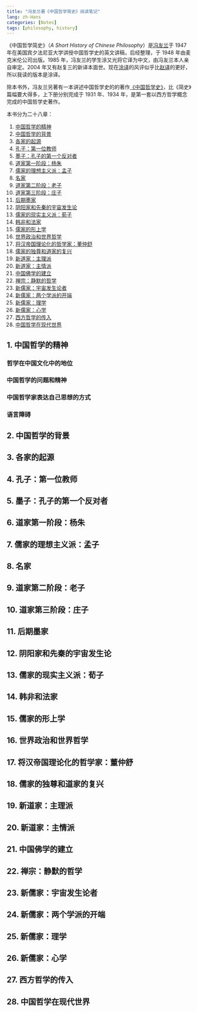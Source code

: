 ```yaml
---
title: "冯友兰著《中国哲学简史》阅读笔记"
lang: zh-Hans
categories: [Notes]
tags: [philosophy, history]
---
```


《中国哲学简史》（*A Short History of Chinese Philosophy*）是[冯友兰](https://zh.wikipedia.org/wiki/%E5%86%AF%E5%8F%8B%E5%85%B0)于 1947 年在美国宾夕法尼亚大学讲授中国哲学史的英文讲稿，后经整理，于 1948 年由麦克米伦公司出版。1985 年，冯友兰的学生涂又光将它译为中文，由冯友兰本人亲自审定。2004 年又有赵复三的新译本面世。现在[涂译](https://book.douban.com/subject/20501147/)的风评似乎比[赵译](https://book.douban.com/subject/1021273/)的更好，所以我读的版本是涂译。

除本书外，冯友兰另著有一本讲述中国哲学史的的著作[《中国哲学史》](https://book.douban.com/subject/2037906/)，比《简史》篇幅要大得多，上下册分别完成于 1931 年、1934 年，是第一套以西方哲学概念完成的中国哲学史著作。

本书分为二十八章：

1. [中国哲学的精神](#1-中国哲学的精神)
2. [中国哲学的背景](#2-中国哲学的背景)
3. [各家的起源](#3-各家的起源)
4. [孔子：第一位教师](#4-孔子第一位教师)
5. [墨子：孔子的第一个反对者](#5-墨子孔子的第一个反对者)
6. [道家第一阶段：杨朱](#6-道家第一阶段杨朱)
7. [儒家的理想主义派：孟子](#7-儒家的理想主义派孟子)
8. [名家](#8-名家)
9. [道家第二阶段：老子](#9-道家第二阶段老子)
10. [道家第三阶段：庄子](#10-道家第三阶段庄子)
11. [后期墨家](#11-后期墨家)
12. [阴阳家和先秦的宇宙发生论](#12-阴阳家和先秦的宇宙发生论)
13. [儒家的现实主义派：荀子](#13-儒家的现实主义派荀子)
14. [韩非和法家](#14-韩非和法家)
15. [儒家的形上学](#15-儒家的形上学)
16. [世界政治和世界哲学](#16-世界政治和世界哲学)
17. [将汉帝国理论化的哲学家：董仲舒](#17-将汉帝国理论化的哲学家董仲舒)
18. [儒家的独尊和道家的复兴](#18-儒家的独尊和道家的复兴)
19. [新道家：主理派](#19-新道家主理派)
20. [新道家：主情派](#20-新道家主情派)
21. [中国佛学的建立](#21-中国佛学的建立)
22. [禅宗：静默的哲学](#22-禅宗静默的哲学)
23. [新儒家：宇宙发生论者](#23-新儒家宇宙发生论者)
24. [新儒家：两个学派的开端](#24-新儒家两个学派的开端)
25. [新儒家：理学](#25-新儒家理学)
26. [新儒家：心学](#26-新儒家心学)
27. [西方哲学的传入](#27-西方哲学的传入)
28. [中国哲学在现代世界](#28-中国哲学在现代世界)

## 1. 中国哲学的精神

### 哲学在中国文化中的地位

### 中国哲学的问题和精神

### 中国哲学家表达自己思想的方式

### 语言障碍

## 2. 中国哲学的背景

## 3. 各家的起源

## 4. 孔子：第一位教师

## 5. 墨子：孔子的第一个反对者

## 6. 道家第一阶段：杨朱

## 7. 儒家的理想主义派：孟子

## 8. 名家

## 9. 道家第二阶段：老子

## 10. 道家第三阶段：庄子

## 11. 后期墨家

## 12. 阴阳家和先秦的宇宙发生论

## 13. 儒家的现实主义派：荀子

## 14. 韩非和法家

## 15. 儒家的形上学

## 16. 世界政治和世界哲学

## 17. 将汉帝国理论化的哲学家：董仲舒

## 18. 儒家的独尊和道家的复兴

## 19. 新道家：主理派

## 20. 新道家：主情派

## 21. 中国佛学的建立

## 22. 禅宗：静默的哲学

## 23. 新儒家：宇宙发生论者

## 24. 新儒家：两个学派的开端

## 25. 新儒家：理学

## 26. 新儒家：心学

## 27. 西方哲学的传入

## 28. 中国哲学在现代世界
